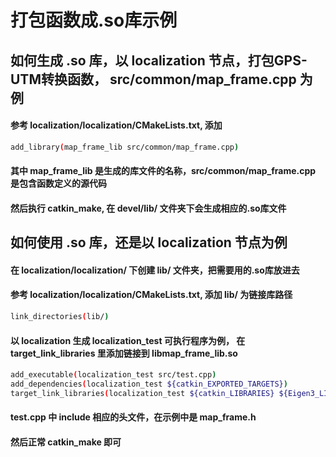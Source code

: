 # 打包函数成.so库示例

## 如何生成 .so 库，以 localization 节点，打包GPS-UTM转换函数， src/common/map_frame.cpp 为例

#### 参考 localization/localization/CMakeLists.txt, 添加
```bash
add_library(map_frame_lib src/common/map_frame.cpp)
```
#### 其中 map_frame_lib 是生成的库文件的名称，src/common/map_frame.cpp 是包含函数定义的源代码
#### 然后执行 catkin_make, 在 devel/lib/ 文件夹下会生成相应的.so库文件

## 如何使用 .so 库，还是以 localization 节点为例
#### 在 localization/localization/ 下创建 lib/ 文件夹，把需要用的.so库放进去
#### 参考 localization/localization/CMakeLists.txt, 添加 lib/ 为链接库路径
```bash
link_directories(lib/)
```
#### 以 localization 生成 localization_test 可执行程序为例， 在 target_link_libraries 里添加链接到 libmap_frame_lib.so
```bash
add_executable(localization_test src/test.cpp)
add_dependencies(localization_test ${catkin_EXPORTED_TARGETS})
target_link_libraries(localization_test ${catkin_LIBRARIES} ${Eigen3_LIBRARIES} libmap_frame_lib.so)
```
#### test.cpp 中 include 相应的头文件，在示例中是 map_frame.h
#### 然后正常 catkin_make 即可